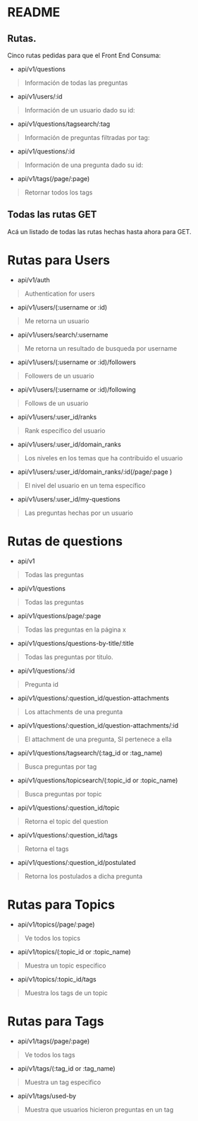 #   README

##   Rutas.

Cinco rutas pedidas para que el Front End Consuma:

 

 *  api/v1/questions
 >  Información de todas las preguntas
 

 *  api/v1/users/:id
 >  Información de un usuario dado su id:

 
 *  api/v1/questions/tagsearch/:tag
 >  Información de preguntas filtradas por tag:

 
 *  api/v1/questions/:id
 >  Información de una pregunta dado su id:


 *  api/v1/tags(/page/:page) 
 >  Retornar todos los tags












##   Todas las rutas GET

Acá un listado de todas las rutas hechas hasta ahora para GET.






# Rutas para Users

* api/v1/auth                                             
> Authentication for users 

* api/v1/users/(:username or :id)                          
> Me retorna un usuario 								

* api/v1/users/search/:username                            
> Me retorna un resultado de busqueda por username 	

* api/v1/users/(:username or :id)/followers                
> Followers de un usuario 							

* api/v1/users/(:username or :id)/following                  
> Follows de un usuario 								

* api/v1/users/:user_id/ranks                              
> Rank específico del usuario          

* api/v1/users/:user_id/domain_ranks                       
> Los niveles en los temas que ha contribuido el usuario

* api/v1/users/:user_id/domain_ranks/:id(/page/:page )                  
> El nivel del usuario en un tema específico

* api/v1/users/:user_id/my-questions                       
> Las preguntas hechas por un usuario

# Rutas de questions

* api/v1                                                   
> Todas las preguntas 

* api/v1/questions                                         
> Todas las preguntas 

* api/v1/questions/page/:page                              
> Todas las preguntas en la página x 					

* api/v1/questions/questions-by-title/:title               
> Todas las preguntas por titulo. 					

* api/v1/questions/:id                                     
> Pregunta id 										

* api/v1/questions/:question_id/question-attachments       
> Los attachments de una pregunta 					

* api/v1/questions/:question_id/question-attachments/:id   
> El attachment de una pregunta, SI pertenece a ella 	

* api/v1/questions/tagsearch/(:tag_id or :tag_name)        
> Busca preguntas por tag 							

* api/v1/questions/topicsearch/(:topic_id or :topic_name)   
> Busca preguntas por topic 							

* api/v1/questions/:question_id/topic                      
> Retorna el topic del question 						

* api/v1/questions/:question_id/tags                       
> Retorna el tags 									

* api/v1/questions/:question_id/postulated
> Retorna los postulados a dicha pregunta


# Rutas para Topics


* api/v1/topics(/page/:page)                               
> Ve todos los topics 								

* api/v1/topics/(:topic_id or :topic_name)                 
> Muestra un topic especifico 						

* api/v1/topics/:topic_id/tags                             
> Muestra los tags de un topic 						


# Rutas para Tags

* api/v1/tags(/page/:page)                                 
> Ve todos los tags 									

* api/v1/tags/(:tag_id or :tag_name)                       
> Muestra un tag especifico							

* api/v1/tags/used-by                                      
> Muestra que usuarios hicieron preguntas en un tag
